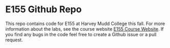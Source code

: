 # E155 Github Repo

This repo contains code for E155 at Harvey Mudd College this fall.
For more information about the labs, see the course website [E155 Course Website](http://pages.hmc.edu/brake/class/e155/labs).
If you find any bugs in the code feel free to create a Github issue or a pull request.